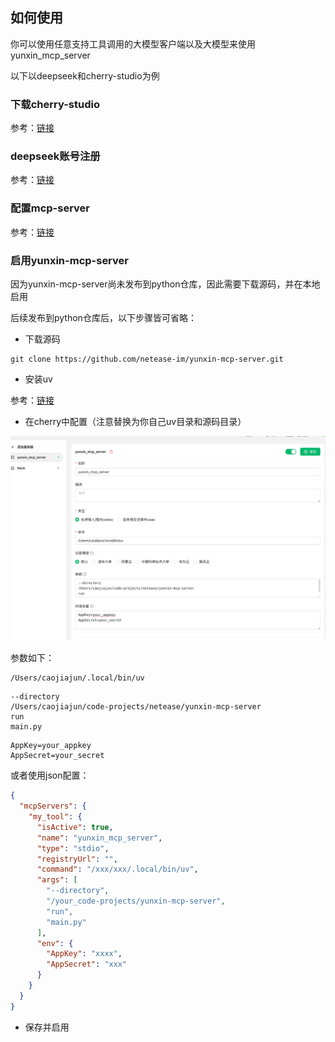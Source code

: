 
## 如何使用

你可以使用任意支持工具调用的大模型客户端以及大模型来使用yunxin_mcp_server

以下以deepseek和cherry-studio为例


### 下载cherry-studio

参考：[链接](https://cherry-ai.com/download)

### deepseek账号注册

参考：[链接](https://www.deepseek.com/)

### 配置mcp-server

参考：[链接](https://docs.cherry-ai.com/advanced-basic/mcp)

### 启用yunxin-mcp-server

因为yunxin-mcp-server尚未发布到python仓库，因此需要下载源码，并在本地启用

后续发布到python仓库后，以下步骤皆可省略：

* 下载源码

```
git clone https://github.com/netease-im/yunxin-mcp-server.git
```

* 安装uv

参考：[链接](https://docs.astral.sh/uv/)

* 在cherry中配置（注意替换为你自己uv目录和源码目录）

![img_38.png](img_38.png)

参数如下：
```
/Users/caojiajun/.local/bin/uv
```
```
--directory
/Users/caojiajun/code-projects/netease/yunxin-mcp-server
run
main.py
```
```
AppKey=your_appkey
AppSecret=your_secret
```

或者使用json配置：
```json
{
  "mcpServers": {
    "my_tool": {
      "isActive": true,
      "name": "yunxin_mcp_server",
      "type": "stdio",
      "registryUrl": "",
      "command": "/xxx/xxx/.local/bin/uv",
      "args": [
        "--directory",
        "/your_code-projects/yunxin-mcp-server",
        "run",
        "main.py"
      ],
      "env": {
        "AppKey": "xxxx",
        "AppSecret": "xxx"
      }
    }
  }
}
```

* 保存并启用